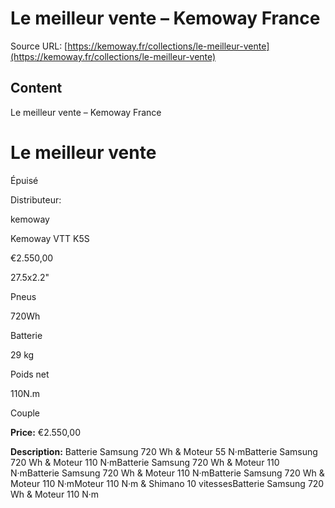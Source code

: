 # Le meilleur vente – Kemoway France

Source URL: [https://kemoway.fr/collections/le-meilleur-vente](https://kemoway.fr/collections/le-meilleur-vente)

## Content

Le meilleur vente – Kemoway France

# Le meilleur vente

Épuisé

Distributeur:

kemoway

Kemoway VTT K5S

€2.550,00

27.5x2.2"

Pneus

720Wh

Batterie

29 kg

Poids net

110N.m

Couple

**Price:** €2.550,00

**Description:**
Batterie Samsung 720 Wh & Moteur 55 N·mBatterie Samsung 720 Wh & Moteur 110 N·mBatterie Samsung 720 Wh & Moteur 110 N·mBatterie Samsung 720 Wh & Moteur 110 N·mBatterie Samsung 720 Wh & Moteur 110 N·mMoteur 110 N·m & Shimano 10 vitessesBatterie Samsung 720 Wh & Moteur 110 N·m
